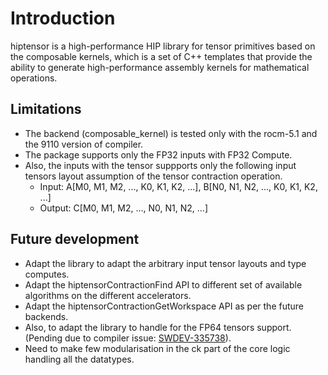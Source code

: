 # Introduction
hiptensor is a high-performance HIP library for tensor primitives based on the composable kernels, which is a set of C++ templates that provide the ability to generate high-performance assembly kernels for mathematical operations.

## Limitations
* The backend (composable\_kernel) is tested only with the rocm-5.1 and the 9110 version of compiler.
* The package supports only the FP32 inputs with FP32 Compute.
* Also, the inputs with the tensor suppports only the following input tensors layout assumption of the tensor contraction operation.
  - Input:  A[M0, M1, M2, ..., K0, K1, K2, ...], B[N0, N1, N2, ..., K0, K1, K2, ...]
  - Output: C[M0, M1, M2, ..., N0, N1, N2, ...]

## Future development <br>
  - Adapt the library to adapt the arbitrary input tensor layouts and type computes.
  - Adapt the hiptensorContractionFind API to different set of available algorithms on the different accelerators.
  - Adapt the hiptensorContractionGetWorkspace API as per the future backends.
  - Also, to adapt the library to handle for the FP64 tensors support. <br>
    (Pending due to compiler issue: [SWDEV-335738]( https://ontrack-internal.amd.com/browse/SWDEV-335738 )).
  - Need to make few modularisation in the ck part of the core logic handling all the datatypes.
